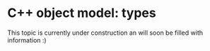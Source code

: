 # C++ object model: types

This topic is currently under construction an will soon be filled with information :)
